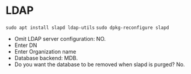 # LDAP
`sudo apt install slapd ldap-utils`
`sudo dpkg-reconfigure slapd`
* Omit LDAP server configuration: NO.
* Enter DN
* Enter Organization name
* Database backend: MDB.
* Do you want the database to be removed when slapd is purged? No.

